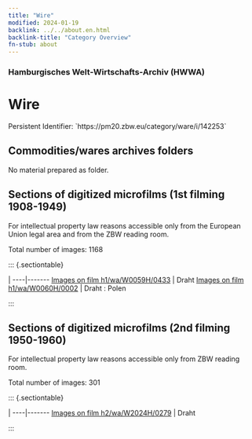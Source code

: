 ```yaml
---
title: "Wire"
modified: 2024-01-19
backlink: ../../about.en.html
backlink-title: "Category Overview"
fn-stub: about
---
```


### Hamburgisches Welt-Wirtschafts-Archiv (HWWA)

# Wire

<div class="hint">Persistent Identifier: `https://pm20.zbw.eu/category/ware/i/142253`</div>







## Commodities/wares archives folders





No material prepared as folder.



<a id="filmsections" />

## Sections of digitized microfilms (1st filming 1908-1949)

<p>For intellectual property law reasons accessible only from the European Union legal area and from the ZBW reading room.</p>



<p>Total number of images: 1168</p>




::: {.sectiontable}

 | 
----|-------
<a class="btn" href="https://pm20.zbw.eu/film/h1/wa/W0059H/0433" rel="nofollow">Images on film h1/wa/W0059H/0433</a> | Draht
<a class="btn" href="https://pm20.zbw.eu/film/h1/wa/W0060H/0002" rel="nofollow">Images on film h1/wa/W0060H/0002</a> | Draht : Polen


:::




## Sections of digitized microfilms (2nd filming 1950-1960)

<p>For intellectual property law reasons accessible only from ZBW reading room.</p>



<p>Total number of images: 301</p>




::: {.sectiontable}

 | 
----|-------
<a class="btn" href="https://pm20.zbw.eu/film/h2/wa/W2024H/0279" rel="nofollow">Images on film h2/wa/W2024H/0279</a> | Draht


:::
















